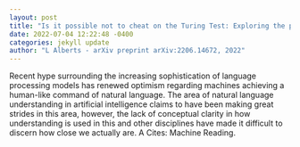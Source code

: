 ```yaml
--- 
layout: post 
title: "Is it possible not to cheat on the Turing Test: Exploring the potential and challenges for true natural language understanding by computers" 
date: 2022-07-04 12:22:48 -0400 
categories: jekyll update 
author: "L Alberts - arXiv preprint arXiv:2206.14672, 2022" 
--- 
```

Recent hype surrounding the increasing sophistication of language processing models has renewed optimism regarding machines achieving a human-like command of natural language. The area of natural language understanding in artificial intelligence claims to have been making great strides in this area, however, the lack of conceptual clarity in how understanding is used in this and other disciplines have made it difficult to discern how close we actually are. A Cites: Machine Reading.
